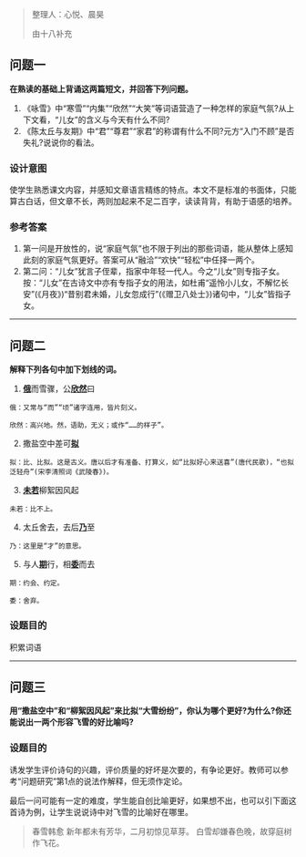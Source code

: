 > 整理人：心悦、晨昊
>
> 由十八补充

## 问题一

**在熟读的基础上背诵这两篇短文，并回答下列问题。**

1. 《咏雪》中“寒雪”“内集”“欣然”“大笑”等词语营造了一种怎样的家庭气氛?从上下文看，“儿女”的含义与今天有什么不同?
2. 《陈太丘与友期》中“君”“尊君”“家君”的称谓有什么不同?元方“入门不顾”是否失礼?说说你的看法。

### 设计意图

使学生熟悉课文内容，并感知文章语言精练的特点。本文不是标准的书面体，只能算古白话，但文章不长，两则加起来不足二百字，读读背背，有助于语感的培养。

### 参考答案

1. 第一问是开放性的，说“家庭气氛”也不限于列出的那些词语，能从整体上感知此刻的家庭气氛更好。答案可从“融洽”“欢快”“轻松”中任择一两个。
2. 第二问：“儿女”犹言子侄辈，指家中年轻一代人。今之“儿女”则专指子女。按：“儿女”在古诗文中亦有专指子女的用法，如杜甫“遥怜小儿女，不解忆长安”(《月夜》)“昔别君未婚，儿女忽成行”(《赠卫八处士》)诸句中，“儿女”皆指子女。



------



## 问题二

**解释下列各句中加下划线的词。**

1. <u>**俄**</u>而雪骤，公<u>**欣然**</u>曰

`俄：又常与“而”“顷”诸字连用，皆片刻义。`

`欣然：高兴地。然，语助，无义；或作“……的样子”。`

2. 撒盐空中差可<u>**拟**</u>

`拟：比、比拟。这是古义。唐以后才有准备、打算义，如“比拟好心来送喜”(唐代民歌)，“也拟泛轻舟”(宋李清照词《武陵春》)。`

3. <u>**未若**</u>柳絮因风起

`未若：比不上。`

4. 太丘舍去，去后<u>**乃**</u>至

`乃：这里是“才”的意思。`

5. 与人<u>**期**</u>行，相<u>**委**</u>而去

`期：约会、约定。`

`委：舍弃。`

### 设题目的

积累词语



------



## 问题三

**用“撒盐空中”和“柳絮因风起”来比拟“大雪纷纷”，你认为哪个更好?为什么?你还能说出一两个形容飞雪的好比喻吗?** 

### 设题目的

诱发学生评价诗句的兴趣，评价质量的好坏是次要的，有争论更好。教师可以参考“问题研究”第1点的说法作解释，但无须作定论。

最后一问可能有一定的难度，学生能自创比喻更好，如果想不出，也可以引下面这首诗为例，让学生说说诗中对飞雪的比喻好在哪里。

> 春雪韩愈 
> 新年都未有芳华，二月初惊见草芽。
> 白雪却嫌春色晚，故穿庭树作飞花。

